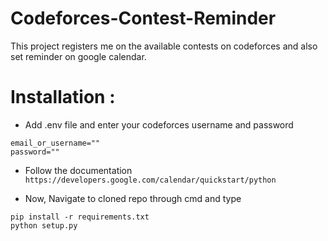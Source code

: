 # Codeforces-Contest-Reminder
This project registers me on the available contests on codeforces and also set reminder on google calendar.  

# Installation :   
- Add .env file and enter your codeforces username and password 
```
email_or_username=""
password=""  
```

- Follow the documentation ```https://developers.google.com/calendar/quickstart/python```

- Now, Navigate to cloned repo through cmd and type    
```
pip install -r requirements.txt
python setup.py
```
